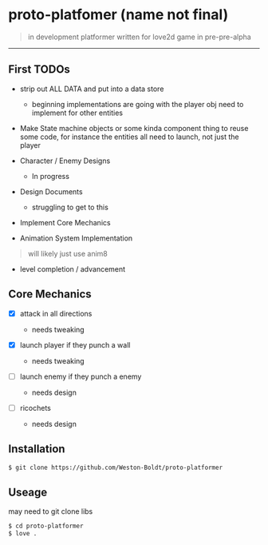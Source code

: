 # proto-platfomer (name not final)
> in development platformer written for love2d
> game in pre-pre-alpha

---

## First TODOs

- strip out ALL DATA and put into a data store
    - beginning implementations are going with the player obj
        need to implement for other entities

- Make State machine objects or some kinda component thing to reuse
    some code, for instance the entities all need to launch, not just the player

- Character / Enemy Designs
    - In progress

- Design Documents
    - struggling to get to this

- Implement Core Mechanics

- Animation System Implementation
> will likely just use anim8

- level completion / advancement

## Core Mechanics

- [x] attack in all directions
    - needs tweaking

- [x] launch player if they punch a wall
    - needs tweaking

- [ ] launch enemy if they punch a enemy
    - needs design

- [ ] ricochets
    - needs design

## Installation

```sh
$ git clone https://github.com/Weston-Boldt/proto-platformer
```

## Useage
may need to git clone libs

```sh
$ cd proto-platformer
$ love .
```
